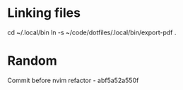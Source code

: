 # Linking files

cd ~/.local/bin
ln -s ~/code/dotfiles/.local/bin/export-pdf .

# Random
Commit before nvim refactor - abf5a52a550f
